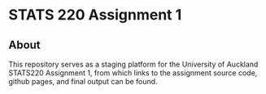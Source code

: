 # STATS 220 Assignment 1

## About

This repository serves as a staging platform for the University of Auckland STATS220 Assignment 1, from which links to the assignment source code, github pages, and final output can be found.
